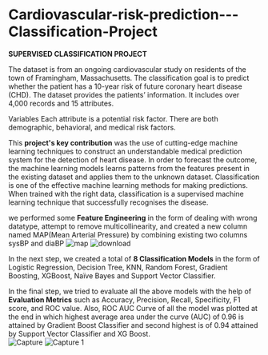 # Cardiovascular-risk-prediction---Classification-Project
**SUPERVISED CLASSIFICATION PROJECT**


The dataset is from an ongoing cardiovascular study on residents of the town of Framingham, Massachusetts. The classification goal is to predict whether the patient has a 10-year risk of future coronary heart disease (CHD). The dataset provides the patients’ information. It includes over 4,000 records and 15 attributes.

Variables Each attribute is a potential risk factor. There are both demographic, behavioral, and medical risk factors.



This **project's key contribution** was the use of cutting-edge machine learning techniques to construct an understandable medical prediction system for the detection of heart disease. In order to forecast the outcome, the machine learning models learns patterns from the features present in the existing dataset and
applies them to the unknown dataset. Classification is one of the effective 
machine learning methods for making predictions. When trained with the right data, classification is a supervised machine learning technique that successfully recognises the disease.

we performed some **Feature Engineering** in the form of dealing with wrong datatype, attempt to remove multicollinearity, and created a new column named MAP(Mean Arterial Pressure) by combining existing two columns sysBP and diaBP
![map](https://user-images.githubusercontent.com/109536544/195515248-1bb5fc13-75c7-4854-86ab-b4f5315ac43b.PNG)  ![download](https://user-images.githubusercontent.com/109536544/195514402-b5c6202d-3699-4153-bff2-4cade24be5c9.png)


In the next step, we created a total of **8 Classification Models** in the form of Logistic Regression, Decision Tree, KNN, Random Forest, Gradient Boosting, XGBoost, Naïve Bayes and Support Vector Classifier.

In the final step, we tried to evaluate all the above models with the help of **Evaluation Metrics** such as Accuracy, Precision, Recall, Specificity, F1 score, and ROC value. Also, ROC AUC Curve of all the model was plotted at the end in which highest average area under the curve (AUC) of 0.96 is attained by Gradient Boost Classifier and second highest is of 0.94 attained by Support Vector Classifier and XG Boost.    
![Capture](https://user-images.githubusercontent.com/109536544/195515362-844dab92-ee29-4659-a239-b657120ec7cc.PNG)   ![Capture 1](https://user-images.githubusercontent.com/109536544/195515380-a283b305-6e1e-4954-adea-83be7c52fc71.PNG)


